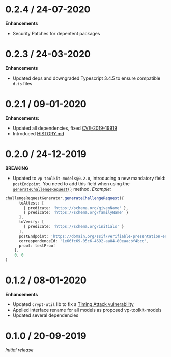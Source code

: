 # 0.2.4 / 24-07-2020

**Enhancements**
- Security Patches for depentent packages

# 0.2.3 / 24-03-2020

**Enhancements**
- Updated deps and downgraded Typescript 3.4.5 to ensure compatible `d.ts` files

# 0.2.1 / 09-01-2020

**Enhancements:**
- Updated all dependencies, fixed [CVE-2019-19919](https://github.com/advisories/GHSA-w457-6q6x-cgp9)
- Introduced [HISTORY.md](HISTORY.md)

# 0.2.0 / 24-12-2019

**BREAKING**

- Updated to `vp-toolkit-models@0.2.0`, introducing a new mandatory field: `postEndpoint`. You need to add this field when using the [`generateChallengeRequest()`](https://github.com/rabobank-blockchain/vp-toolkit/blob/fa8b5ee8351ce3b45302a8fd7a0297b39c511035/src/service/generators/challenge-request-generator.ts#L40) method.
*Example:*
```ts
challengeRequestGenerator.generateChallengeRequest({
      toAttest: [
        { predicate: 'https://schema.org/givenName' },
        { predicate: 'https://schema.org/familyName' }
      ],
      toVerify: [
        { predicate: 'https://schema.org/initials' }
      ],
      postEndpoint: 'https://domain.org/ssif/verifiable-presentation-endpoint', // <--- New field
      correspondenceId: '1e66fc69-05c6-4692-aa84-80eaacbf4bcc',
      proof: testProof
    },
    0, 0
)
```

# 0.1.2 / 08-01-2020

**Enhancements**
- Updated `crypt-util` lib to fix a [Timing Attack vulnerability](https://app.snyk.io/vuln/SNYK-JS-ELLIPTIC-511941)
- Applied interface rename for all models as proposed vp-toolkit-models
- Updated several dependencies

# 0.1.0 / 20-09-2019

*Initial release*
